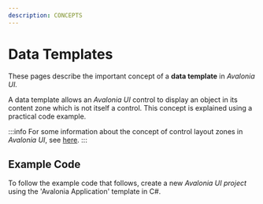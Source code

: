 ```yaml
---
description: CONCEPTS
---
```


# Data Templates

These pages describe the important concept of a **data template** in _Avalonia UI._&#x20;

A data template allows an _Avalonia UI_ control to display an object in its content zone which is not itself a control. This concept is explained using a practical code example.

:::info
For some information about the concept of control layout zones in _Avalonia UI_, see [here](../layout/layout-zones.md).&#x20;
:::

## Example Code

To follow the example code that follows, create a new _Avalonia UI project_ using the 'Avalonia Application' template in C#.

